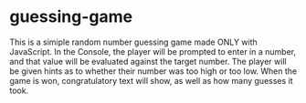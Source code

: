 # guessing-game

This is a simiple random number guessing game made ONLY with JavaScript. In the Console, the player will be prompted to enter in a number, and that value will be evaluated against the target number. The player will be given hints as to whether their number was too high or too low. When the game is won, congratulatory text will show, as well as how many guesses it took.
